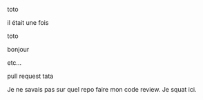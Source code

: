 toto

il était une fois

toto

bonjour

etc...

pull request tata

Je ne savais pas sur quel repo faire mon code review. Je squat ici.
